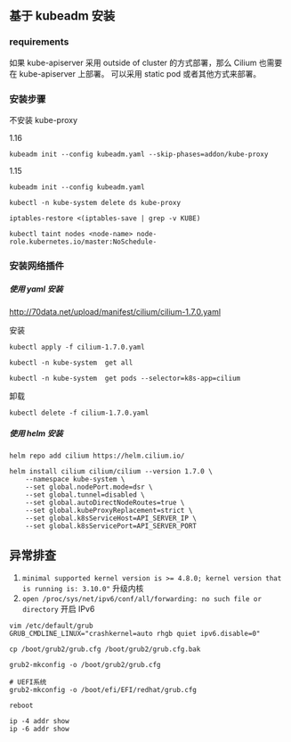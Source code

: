 ## 基于 kubeadm 安装

### requirements

如果 kube-apiserver 采用 outside of cluster 的方式部署，那么 Cilium 也需要在 kube-apiserver 上部署。
可以采用 static pod 或者其他方式来部署。

### 安装步骤

不安装 kube-proxy

1.16

```shell script
kubeadm init --config kubeadm.yaml --skip-phases=addon/kube-proxy
```

1.15

```shell script
kubeadm init --config kubeadm.yaml

kubectl -n kube-system delete ds kube-proxy

iptables-restore <(iptables-save | grep -v KUBE)

kubectl taint nodes <node-name> node-role.kubernetes.io/master:NoSchedule-
```

### 安装网络插件

##### 使用 yaml 安装

http://70data.net/upload/manifest/cilium/cilium-1.7.0.yaml

安装

```shell script
kubectl apply -f cilium-1.7.0.yaml

kubectl -n kube-system  get all

kubectl -n kube-system  get pods --selector=k8s-app=cilium
```

卸载

```shell script
kubectl delete -f cilium-1.7.0.yaml
```

##### 使用 helm 安装

```shell script
helm repo add cilium https://helm.cilium.io/

helm install cilium cilium/cilium --version 1.7.0 \
    --namespace kube-system \
    --set global.nodePort.mode=dsr \
    --set global.tunnel=disabled \
    --set global.autoDirectNodeRoutes=true \
    --set global.kubeProxyReplacement=strict \
    --set global.k8sServiceHost=API_SERVER_IP \
    --set global.k8sServicePort=API_SERVER_PORT
```

## 异常排查

1. `minimal supported kernel version is >= 4.8.0; kernel version that is running is: 3.10.0"`
升级内核
2. `open /proc/sys/net/ipv6/conf/all/forwarding: no such file or directory` 开启 IPv6

```shell script
vim /etc/default/grub
GRUB_CMDLINE_LINUX="crashkernel=auto rhgb quiet ipv6.disable=0"

cp /boot/grub2/grub.cfg /boot/grub2/grub.cfg.bak

grub2-mkconfig -o /boot/grub2/grub.cfg

# UEFI系统
grub2-mkconfig -o /boot/efi/EFI/redhat/grub.cfg

reboot

ip -4 addr show
ip -6 addr show
```

